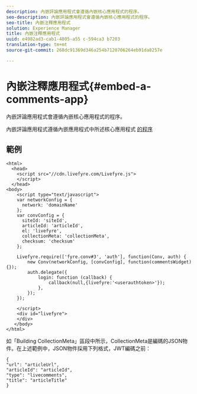 ```yaml
---
description: 內嵌評論應用程式會遵循內嵌核心應用程式的程序。
seo-description: 內嵌評論應用程式會遵循內嵌核心應用程式的程序。
seo-title: 內嵌注釋應用程式
solution: Experience Manager
title: 內嵌注釋應用程式
uuid: e4982ad3-cab1-4805-a55 c-594ca3 b7203
translation-type: tm+mt
source-git-commit: 268dc91369d346a254b7120706264eb91da8257e

---
```



# 內嵌注釋應用程式{#embed-a-comments-app}

內嵌評論應用程式會遵循內嵌核心應用程式的程序。

內嵌評論應用程式遵循內嵌應用程式中所述核心應用程式 [的程序](/help/implementation/c-getting-started/c-implementation-process/c-using-livefyre.js-to-create-customize-and-use-apps-on-your-site.md)

## 範例

```
<html> 
  <head> 
    <script src="//cdn.livefyre.com/Livefyre.js"> 
    </script> 
  </head> 
<body> 
    <script type="text/javascript"> 
    var networkConfig = { 
      network: 'domainName' 
    }; 
    var convConfig = { 
      siteId: 'siteId', 
      articleId: 'articleId', 
      el: 'livefyre', 
      collectionMeta: 'collectionMeta', 
      checksum: 'checksum' 
    }; 
    
    Livefyre.require(['fyre.conv#3', 'auth'], function(Conv, auth) { 
        new Conv(networkConfig, [convConfig], function(commentsWidget) {}); 
        auth.delegate({ 
            login: function (callback) { 
                callback(null,{livefyre:'<userauthtoken>'}); 
            }, 
        }); 
    }); 
  
    </script> 
    <div id="livefyre"> 
    </div> 
   </body> 
</html>
```

如「Building CollectionMeta」區段中所示，CollectionMeta是編碼的JSON物件。在上述範例中，JSON物件採用下列格式，JWT編碼之前：

```
{ 
"url": "articleUrl",  
"articleId": "articleId",  
"type": "livecomments",  
"title": "articleTitle" 
}
```

